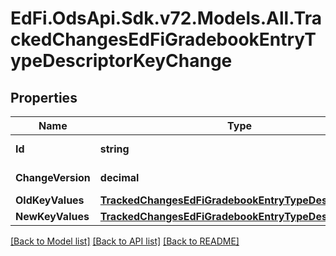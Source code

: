 # EdFi.OdsApi.Sdk.v72.Models.All.TrackedChangesEdFiGradebookEntryTypeDescriptorKeyChange

## Properties

Name | Type | Description | Notes
------------ | ------------- | ------------- | -------------
**Id** | **string** | Resource identifier | [optional] 
**ChangeVersion** | **decimal** | Change version | [optional] 
**OldKeyValues** | [**TrackedChangesEdFiGradebookEntryTypeDescriptorKey**](TrackedChangesEdFiGradebookEntryTypeDescriptorKey.md) |  | [optional] 
**NewKeyValues** | [**TrackedChangesEdFiGradebookEntryTypeDescriptorKey**](TrackedChangesEdFiGradebookEntryTypeDescriptorKey.md) |  | [optional] 

[[Back to Model list]](../../README.md#documentation-for-models) [[Back to API list]](../../README.md#documentation-for-api-endpoints) [[Back to README]](../../README.md)

